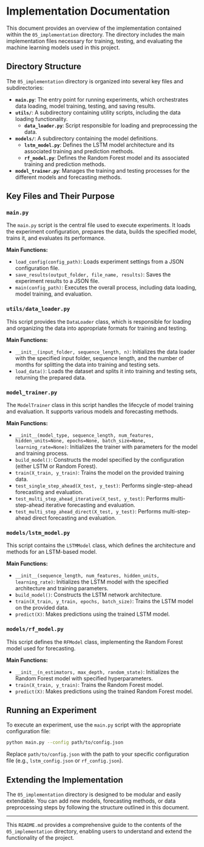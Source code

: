 # Implementation Documentation

This document provides an overview of the implementation contained within the `05_implementation` directory. The directory includes the main implementation files necessary for training, testing, and evaluating the machine learning models used in this project.

## Directory Structure

The `05_implementation` directory is organized into several key files and subdirectories:

- **`main.py`**: The entry point for running experiments, which orchestrates data loading, model training, testing, and saving results.
- **`utils/`**: A subdirectory containing utility scripts, including the data loading functionality.
  - **`data_loader.py`**: Script responsible for loading and preprocessing the data.
- **`models/`**: A subdirectory containing the model definitions.
  - **`lstm_model.py`**: Defines the LSTM model architecture and its associated training and prediction methods.
  - **`rf_model.py`**: Defines the Random Forest model and its associated training and prediction methods.
- **`model_trainer.py`**: Manages the training and testing processes for the different models and forecasting methods.

## Key Files and Their Purpose

### `main.py`

The `main.py` script is the central file used to execute experiments. It loads the experiment configuration, prepares the data, builds the specified model, trains it, and evaluates its performance.

**Main Functions:**
- `load_config(config_path)`: Loads experiment settings from a JSON configuration file.
- `save_results(output_folder, file_name, results)`: Saves the experiment results to a JSON file.
- `main(config_path)`: Executes the overall process, including data loading, model training, and evaluation.

### `utils/data_loader.py`

This script provides the `DataLoader` class, which is responsible for loading and organizing the data into appropriate formats for training and testing.

**Main Functions:**
- `__init__(input_folder, sequence_length, n)`: Initializes the data loader with the specified input folder, sequence length, and the number of months for splitting the data into training and testing sets.
- `load_data()`: Loads the dataset and splits it into training and testing sets, returning the prepared data.

### `model_trainer.py`

The `ModelTrainer` class in this script handles the lifecycle of model training and evaluation. It supports various models and forecasting methods.

**Main Functions:**
- `__init__(model_type, sequence_length, num_features, hidden_units=None, epochs=None, batch_size=None, learning_rate=None)`: Initializes the trainer with parameters for the model and training process.
- `build_model()`: Constructs the model specified by the configuration (either LSTM or Random Forest).
- `train(X_train, y_train)`: Trains the model on the provided training data.
- `test_single_step_ahead(X_test, y_test)`: Performs single-step-ahead forecasting and evaluation.
- `test_multi_step_ahead_iterative(X_test, y_test)`: Performs multi-step-ahead iterative forecasting and evaluation.
- `test_multi_step_ahead_direct(X_test, y_test)`: Performs multi-step-ahead direct forecasting and evaluation.

### `models/lstm_model.py`

This script contains the `LSTMModel` class, which defines the architecture and methods for an LSTM-based model.

**Main Functions:**
- `__init__(sequence_length, num_features, hidden_units, learning_rate)`: Initializes the LSTM model with the specified architecture and training parameters.
- `build_model()`: Constructs the LSTM network architecture.
- `train(X_train, y_train, epochs, batch_size)`: Trains the LSTM model on the provided data.
- `predict(X)`: Makes predictions using the trained LSTM model.

### `models/rf_model.py`

This script defines the `RFModel` class, implementing the Random Forest model used for forecasting.

**Main Functions:**
- `__init__(n_estimators, max_depth, random_state)`: Initializes the Random Forest model with specified hyperparameters.
- `train(X_train, y_train)`: Trains the Random Forest model.
- `predict(X)`: Makes predictions using the trained Random Forest model.

## Running an Experiment

To execute an experiment, use the `main.py` script with the appropriate configuration file:

```bash
python main.py --config path/to/config.json
```

Replace `path/to/config.json` with the path to your specific configuration file (e.g., `lstm_config.json` or `rf_config.json`).

## Extending the Implementation

The `05_implementation` directory is designed to be modular and easily extendable. You can add new models, forecasting methods, or data preprocessing steps by following the structure outlined in this document.

---

This `README.md` provides a comprehensive guide to the contents of the `05_implementation` directory, enabling users to understand and extend the functionality of the project.
